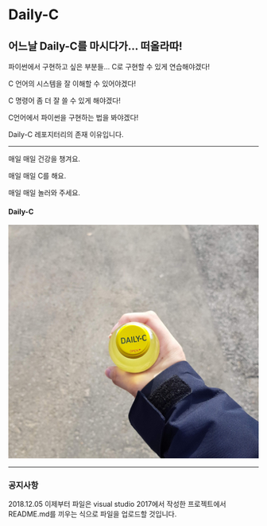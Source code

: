 # Daily-C
## 어느날 Daily-C를 마시다가... 떠올라따!

파이썬에서 구현하고 싶은 부분들... C로 구현할 수 있게 연습해야겠다!

C 언어의 시스템을 잘 이해할 수 있어야겠다!

C 명령어 좀 더 잘 쓸 수 있게 해야겠다!

C언어에서 파이썬을 구현하는 법을 봐야겠다!

Daily-C 레포지터리의 존재 이유입니다.

---

매일 매일 건강을 챙겨요.

매일 매일 C를 해요.

매일 매일 놀러와 주세요.

#### Daily-C

![Daily-C](https://github.com/Greathoney/Daily-C/blob/master/Daily-C.jpg)

---

### 공지사항
2018.12.05 이제부터 파일은 visual studio 2017에서 작성한 프로젝트에서 README.md를 끼우는 식으로 파일을 업로드할 것입니다.
